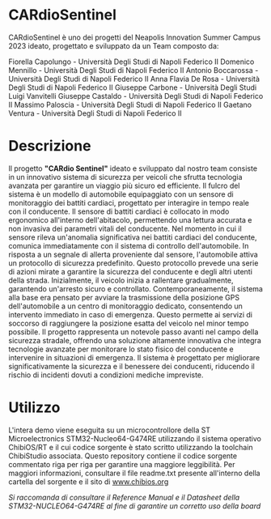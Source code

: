 # CARdioSentinel
CARdioSentinel è uno dei progetti del Neapolis Innovation Summer Campus 2023 ideato, progettato e sviluppato da un Team composto da:

Fiorella Capolungo - Università Degli Studi di Napoli Federico II
Domenico Mennillo - Università Degli Studi di Napoli Federico II
Antonio Boccarossa - Università Degli Studi di Napoli Federico II
Anna Flavia De Rosa - Università Degli Studi di Napoli Federico II
Giuseppe Carbone - Università Degli Studi Luigi Vanvitelli
Giuseppe Castaldo - Università Degli Studi di Napoli Federico II
Massimo Paloscia - Università Degli Studi di Napoli Federico II
Gaetano Ventura - Università Degli Studi di Napoli Federico II

# Descrizione
Il progetto __"CARdio Sentinel"__ ideato e sviluppato dal nostro team consiste in un innovativo sistema di sicurezza per veicoli che sfrutta tecnologia avanzata per garantire un viaggio più sicuro ed efficiente. Il fulcro del sistema è un modello di automobile equipaggiato con un sensore di monitoraggio dei battiti cardiaci, progettato per interagire in tempo reale con il conducente. Il sensore di battiti cardiaci è collocato in modo ergonomico all'interno dell'abitacolo, permettendo una lettura accurata e non invasiva dei parametri vitali del conducente. Nel momento in cui il sensore rileva un'anomalia significativa nei battiti cardiaci del conducente, comunica immediatamente con il sistema di controllo dell'automobile. In risposta a un segnale di allerta proveniente dal sensore, l'automobile attiva un protocollo di sicurezza predefinito. Questo protocollo prevede una serie di azioni mirate a garantire la sicurezza del conducente e degli altri utenti della strada. Inizialmente, il veicolo inizia a rallentare gradualmente, garantendo un'arresto sicuro e controllato.
Contemporaneamente, il sistema alla base era pensato per avviare la trasmissione della posizione GPS dell'automobile a un centro di monitoraggio dedicato, consentendo un intervento immediato in caso di emergenza. Questo permette ai servizi di soccorso di raggiungere la posizione esatta del veicolo nel minor tempo possibile.
Il progetto rappresenta un notevole passo avanti nel campo della sicurezza stradale, offrendo una soluzione altamente innovativa che integra tecnologie avanzate per monitorare lo stato fisico del conducente e intervenire in situazioni di emergenza. Il sistema è progettato per migliorare significativamente la sicurezza e il benessere dei conducenti, riducendo il rischio di incidenti dovuti a condizioni mediche impreviste.

# Utilizzo
L'intera demo viene eseguita su un microcontrollore della ST Microelectronics STM32-Nucleo64-G474RE utilizzando il sistema operativo ChibiOS/RT e il cui codice sorgente è stato scritto utilizzando la toolchain ChibiStudio associata. Questo repository contiene il codice sorgente commentato riga per riga per garantire una maggiore leggibilità. Per maggiori informazioni, consultare il file readme.txt presente all'interno della cartella del sorgente e il sito di www.chibios.org

_Si raccomanda di consultare il Reference Manual e il Datasheet della STM32-NUCLEO64-G474RE al fine di garantire un corretto uso della board_

